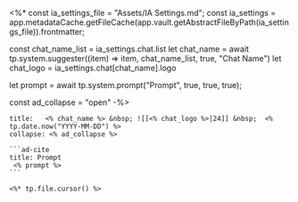 <%*
const ia_settings_file = "Assets/IA Settings.md";
const ia_settings = app.metadataCache.getFileCache(app.vault.getAbstractFileByPath(ia_settings_file)).frontmatter;

const chat_name_list = ia_settings.chat.list
let chat_name = await tp.system.suggester((item) => item, chat_name_list, true, "Chat Name")
let chat_logo = ia_settings.chat[chat_name].logo

let prompt = await tp.system.prompt("Prompt", true, true, true);

const ad_collapse = "open"
-%>
````ad-note
title:   <% chat_name %> &nbsp; ![[<% chat_logo %>|24]] &nbsp;  <% tp.date.now("YYYY-MM-DD") %>
collapse: <% ad_collapse %>

```ad-cite
title: Prompt
 <% prompt %>
```

<%* tp.file.cursor() %>


````
